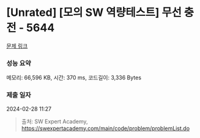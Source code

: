 # [Unrated] [모의 SW 역량테스트] 무선 충전 - 5644 

[문제 링크](https://swexpertacademy.com/main/code/problem/problemDetail.do?contestProbId=AWXRDL1aeugDFAUo) 

### 성능 요약

메모리: 66,596 KB, 시간: 370 ms, 코드길이: 3,336 Bytes

### 제출 일자

2024-02-28 11:27



> 출처: SW Expert Academy, https://swexpertacademy.com/main/code/problem/problemList.do